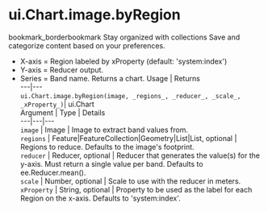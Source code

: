 
#  ui.Chart.image.byRegion
bookmark_borderbookmark Stay organized with collections  Save and categorize content based on your preferences. 
- X-axis = Region labeled by xProperty (default: 'system:index')
- Y-axis = Reducer output.
- Series = Band name.
Returns a chart.
Usage | Returns  
---|---  
`ui.Chart.image.byRegion(image, _regions_, _reducer_, _scale_, _xProperty_)`|  ui.Chart  
Argument | Type | Details  
---|---|---  
`image` | Image | Image to extract band values from.  
`regions` | Feature|FeatureCollection|Geometry|List<Feature>|List<Geometry>, optional | Regions to reduce. Defaults to the image's footprint.  
`reducer` | Reducer, optional | Reducer that generates the value(s) for the y-axis. Must return a single value per band. Defaults to ee.Reducer.mean().  
`scale` | Number, optional | Scale to use with the reducer in meters.  
`xProperty` | String, optional | Property to be used as the label for each Region on the x-axis. Defaults to 'system:index'.  

